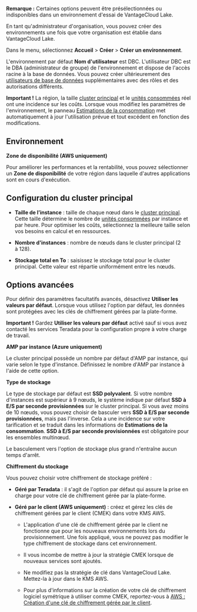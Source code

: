 **Remarque :** Certaines options peuvent être présélectionnées ou indisponibles dans un environnement d'essai de VantageCloud Lake.

En tant qu'administrateur d'organisation, vous pouvez créer des environnements une fois que votre organisation est établie dans VantageCloud Lake.

Dans le menu, sélectionnez **Accueil** \> **Créer** \> **Créer un environnement**.

L'environnement par défaut **Nom d'utilisateur** est DBC. L'utilisateur DBC est le DBA (administrateur de groupe) de l'environnement et dispose de l'accès racine à la base de données. Vous pouvez créer ultérieurement des [utilisateurs de base de données](wxe1659392685092.md) supplémentaires avec des rôles et des autorisations différents.

**Important !** La région, la taille [cluster principal](isb1696461636881.md) et le [unités consommées](onj1682104977691.md) réel ont une incidence sur les coûts. Lorsque vous modifiez les paramètres de l'environnement, le panneau [Estimations de la consommation](aow1703107228725.md) met automatiquement à jour l'utilisation prévue et tout excédent en fonction des modifications.

Environnement
-------------

**Zone de disponibilité (AWS uniquement)**

Pour améliorer les performances et la rentabilité, vous pouvez sélectionner un **Zone de disponibilité** de votre région dans laquelle d'autres applications sont en cours d'exécution.

Configuration du cluster principal
----------------------------------

-   **Taille de l’instance** : taille de chaque nœud dans le [cluster principal](nmr1658424425362.md). Cette taille détermine le nombre de [unités consommées](tdv1682522711429.md) par instance et par heure. Pour optimiser les coûts, sélectionnez la meilleure taille selon vos besoins en calcul et en ressources.

-   **Nombre d'instances** : nombre de nœuds dans le cluster principal (2 à 128).

-   **Stockage total en To** : saisissez le stockage total pour le cluster principal. Cette valeur est répartie uniformément entre les nœuds.

Options avancées
----------------

Pour définir des paramètres facultatifs avancés, désactivez **Utiliser les valeurs par défaut**. Lorsque vous utilisez l'option par défaut, les données sont protégées avec les clés de chiffrement gérées par la plate-forme.

**Important !** Gardez **Utiliser les valeurs par défaut** activé sauf si vous avez contacté les services Teradata pour la configuration propre à votre charge de travail.

**AMP par instance (Azure uniquement)**

Le cluster principal possède un nombre par défaut d'AMP par instance, qui varie selon le type d'instance. Définissez le nombre d'AMP par instance à l'aide de cette option.

**Type de stockage**

Le type de stockage par défaut est **SSD polyvalent**. Si votre nombre d'instances est supérieur à 9 nœuds, le système indique par défaut **SSD à E/S par seconde provisionnées** sur le cluster principal. Si vous avez moins de 10 nœuds, vous pouvez choisir de basculer vers **SSD à E/S par seconde provisionnées**, mais pas l'inverse. Cela a une incidence sur votre tarification et se traduit dans les informations de **Estimations de la consommation**. **SSD à E/S par seconde provisionnées** est obligatoire pour les ensembles multinœud.

Le basculement vers l'option de stockage plus grand n'entraîne aucun temps d'arrêt.

**Chiffrement du stockage**

Vous pouvez choisir votre chiffrement de stockage préféré :

-   **Géré par Teradata** : il s'agit de l'option par défaut qui assure la prise en charge pour votre clé de chiffrement gérée par la plate-forme.

-   **Géré par le client (AWS uniquement)** : créez et gérez les clés de chiffrement gérées par le client (CMEK) dans votre KMS AWS.

    -   L'application d'une clé de chiffrement gérée par le client ne fonctionne que pour les nouveaux environnements lors du provisionnement. Une fois appliqué, vous ne pouvez pas modifier le type chiffrement de stockage dans cet environnement.

    -   Il vous incombe de mettre à jour la stratégie CMEK lorsque de nouveaux services sont ajoutés.

    -   Ne modifiez pas la stratégie de clé dans VantageCloud Lake. Mettez-la à jour dans le KMS AWS.

    -   Pour plus d'informations sur la création de votre clé de chiffrement logiciel symétrique à utiliser comme CMEK, reportez-vous à [AWS : Création d'une clé de chiffrement gérée par le client](https://docs.teradata.com/access/sources/dita/topic?dita:topicPath=qly1704828971494.dita).
